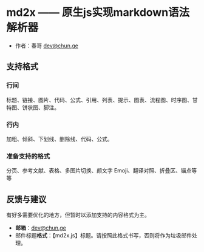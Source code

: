 # md2x —— 原生js实现markdown语法解析器

- 作者：春哥 <dev@chun.ge>

## 支持格式
### 行间
标题、链接、图片、代码、公式、引用、列表、提示、图表、流程图、时序图、甘特图、饼状图、脚注。

### 行内
加粗、倾斜、下划线、删除线、代码、公式。

### 准备支持的格式
分页、参考文献、表格、多图片切换、颜文字 Emoji、翻译对照、折叠区、锚点等等

## 反馈与建议
有好多需要优化的地方，但暂时以添加支持的内容格式为主。
- **邮箱**：dev@chun.ge
- 邮件标题**格式**：【md2x.js】标题。请按照此格式书写，否则将作为垃圾邮件处理。